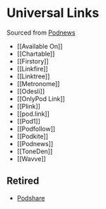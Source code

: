 # Universal Links
Sourced from [Podnews](https://podnews.net/article/universal-links)

* [[Available On]]
* [[Chartable]]
* [[Firstory]]
* [[Linkfire]]
* [[Linktree]]
* [[Metronome]]
* [[Odesli]]
* [[OnlyPod Link]]
* [[Plink]]
* [[pod.link]]
* [[Pod1]]
* [[Podfollow]]
* [[Podkite]]
* [[Podnews]]
* [[ToneDen]]
* [[Wavve]]

## Retired
* [Podshare](https://podshare.io/)
